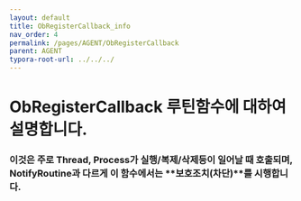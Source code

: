 ```yaml
---
layout: default
title: ObRegisterCallback_info
nav_order: 4
permalink: /pages/AGENT/ObRegisterCallback
parent: AGENT
typora-root-url: ../../../
---
```


# **ObRegisterCallback 루틴함수에 대하여 설명합니다.**

### 이것은 주로 Thread, Process가 실행/복제/삭제등이 일어날 때 호출되며, NotifyRoutine과 다르게 이 함수에서는 **보호조치(차단)**를 시행합니다. 


